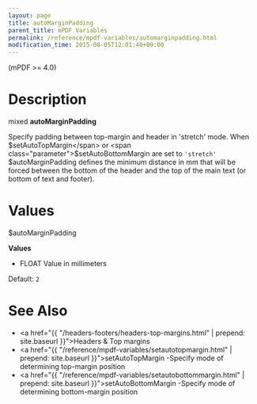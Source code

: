 ```yaml
---
layout: page
title: autoMarginPadding
parent_title: mPDF Variables
permalink: /reference/mpdf-variables/automarginpadding.html
modification_time: 2015-08-05T12:01:40+00:00
---
```


(mPDF >= 4.0)

# Description

mixed **autoMarginPadding**

Specify padding between top-margin and header in 'stretch' mode. When <span class="parameter">$setAutoTopMargin</span> 
or <span class="parameter">$setAutoBottomMargin</span> are set to `'stretch'` <span class="parameter">$autoMarginPadding</span> 
defines the minimum distance in mm that will be forced between the bottom of the header and the top of the main 
text (or bottom of text and footer).

# Values

<span class="parameter">$autoMarginPadding</span> 

**Values**

* <span class="smallblock">FLOAT</span> Value in millimeters

Default: `2`

# See Also

* <a href="{{ "/headers-footers/headers-top-margins.html" | prepend: site.baseurl }}">Headers & Top margins </a>
* <a href="{{ "/reference/mpdf-variables/setautotopmargin.html" | prepend: site.baseurl }}">setAutoTopMargin</a> -Specify mode of determining top-margin position
* <a href="{{ "/reference/mpdf-variables/setautobottommargin.html" | prepend: site.baseurl }}">setAutoBottomMargin</a> -Specify mode of determining bottom-margin position

